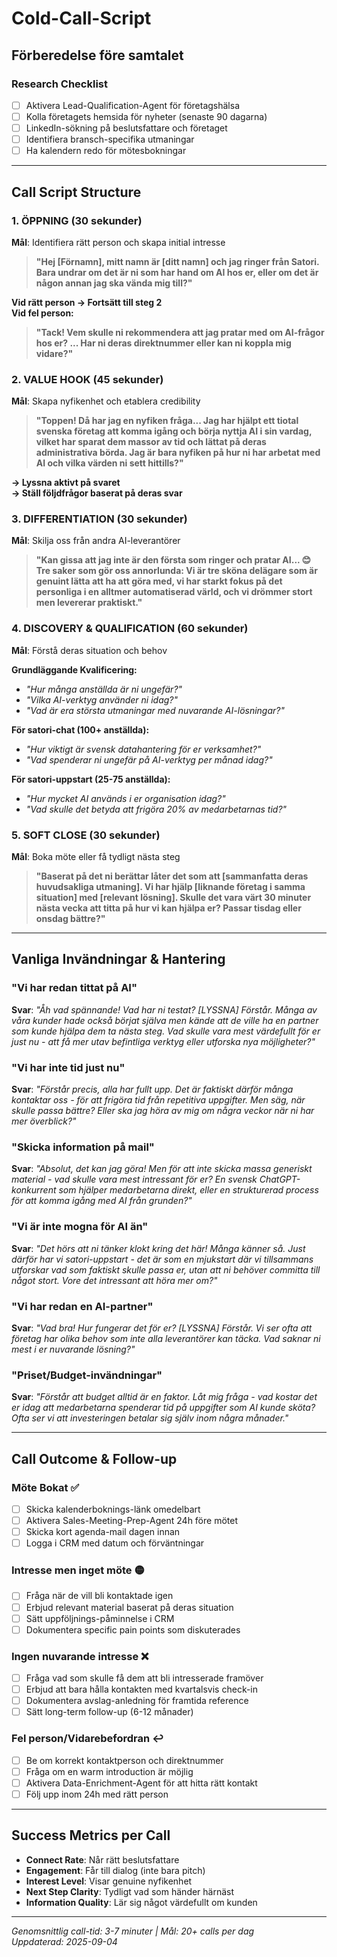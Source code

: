 # Cold-Call-Script

## Förberedelse före samtalet

### Research Checklist
- [ ] Aktivera Lead-Qualification-Agent för företagshälsa  
- [ ] Kolla företagets hemsida för nyheter (senaste 90 dagarna)
- [ ] LinkedIn-sökning på beslutsfattare och företaget
- [ ] Identifiera bransch-specifika utmaningar
- [ ] Ha kalendern redo för mötesbokningar

---

## Call Script Structure

### 1. ÖPPNING (30 sekunder)
**Mål**: Identifiera rätt person och skapa initial intresse

> **"Hej [Förnamn], mitt namn är [ditt namn] och jag ringer från Satori. Bara undrar om det är ni som har hand om AI hos er, eller om det är någon annan jag ska vända mig till?"**

**Vid rätt person → Fortsätt till steg 2**  
**Vid fel person:**
> **"Tack! Vem skulle ni rekommendera att jag pratar med om AI-frågor hos er? ... Har ni deras direktnummer eller kan ni koppla mig vidare?"**

### 2. VALUE HOOK (45 sekunder)  
**Mål**: Skapa nyfikenhet och etablera credibility

> **"Toppen! Då har jag en nyfiken fråga... Jag har hjälpt ett tiotal svenska företag att komma igång och börja nyttja AI i sin vardag, vilket har sparat dem massor av tid och lättat på deras administrativa börda. Jag är bara nyfiken på hur ni har arbetat med AI och vilka värden ni sett hittills?"**

**→ Lyssna aktivt på svaret**  
**→ Ställ följdfrågor baserat på deras svar**

### 3. DIFFERENTIATION (30 sekunder)
**Mål**: Skilja oss från andra AI-leverantörer

> **"Kan gissa att jag inte är den första som ringer och pratar AI... 😊 Tre saker som gör oss annorlunda: Vi är tre sköna delägare som är genuint lätta att ha att göra med, vi har starkt fokus på det personliga i en alltmer automatiserad värld, och vi drömmer stort men levererar praktiskt."**

### 4. DISCOVERY & QUALIFICATION (60 sekunder)
**Mål**: Förstå deras situation och behov

**Grundläggande Kvalificering:**
- *"Hur många anställda är ni ungefär?"*  
- *"Vilka AI-verktyg använder ni idag?"*
- *"Vad är era största utmaningar med nuvarande AI-lösningar?"*

**För satori-chat (100+ anställda):**
- *"Hur viktigt är svensk datahantering för er verksamhet?"*
- *"Vad spenderar ni ungefär på AI-verktyg per månad idag?"*

**För satori-uppstart (25-75 anställda):**  
- *"Hur mycket AI används i er organisation idag?"*
- *"Vad skulle det betyda att frigöra 20% av medarbetarnas tid?"*

### 5. SOFT CLOSE (30 sekunder)
**Mål**: Boka möte eller få tydligt nästa steg

> **"Baserat på det ni berättar låter det som att [sammanfatta deras huvudsakliga utmaning]. Vi har hjälp [liknande företag i samma situation] med [relevant lösning]. Skulle det vara värt 30 minuter nästa vecka att titta på hur vi kan hjälpa er? Passar tisdag eller onsdag bättre?"**

---

## Vanliga Invändningar & Hantering

### "Vi har redan tittat på AI"
**Svar**: *"Åh vad spännande! Vad har ni testat? [LYSSNA] Förstår. Många av våra kunder hade också börjat själva men kände att de ville ha en partner som kunde hjälpa dem ta nästa steg. Vad skulle vara mest värdefullt för er just nu - att få mer utav befintliga verktyg eller utforska nya möjligheter?"*

### "Vi har inte tid just nu"  
**Svar**: *"Förstår precis, alla har fullt upp. Det är faktiskt därför många kontaktar oss - för att frigöra tid från repetitiva uppgifter. Men säg, när skulle passa bättre? Eller ska jag höra av mig om några veckor när ni har mer överblick?"*

### "Skicka information på mail"
**Svar**: *"Absolut, det kan jag göra! Men för att inte skicka massa generiskt material - vad skulle vara mest intressant för er? En svensk ChatGPT-konkurrent som hjälper medarbetarna direkt, eller en strukturerad process för att komma igång med AI från grunden?"*

### "Vi är inte mogna för AI än"
**Svar**: *"Det hörs att ni tänker klokt kring det här! Många känner så. Just därför har vi satori-uppstart - det är som en mjukstart där vi tillsammans utforskar vad som faktiskt skulle passa er, utan att ni behöver committa till något stort. Vore det intressant att höra mer om?"*

### "Vi har redan en AI-partner"  
**Svar**: *"Vad bra! Hur fungerar det för er? [LYSSNA] Förstår. Vi ser ofta att företag har olika behov som inte alla leverantörer kan täcka. Vad saknar ni mest i er nuvarande lösning?"*

### "Priset/Budget-invändningar"
**Svar**: *"Förstår att budget alltid är en faktor. Låt mig fråga - vad kostar det er idag att medarbetarna spenderar tid på uppgifter som AI kunde sköta? Ofta ser vi att investeringen betalar sig själv inom några månader."*

---

## Call Outcome & Follow-up

### Möte Bokat ✅
- [ ] Skicka kalenderboknings-länk omedelbart  
- [ ] Aktivera Sales-Meeting-Prep-Agent 24h före mötet
- [ ] Skicka kort agenda-mail dagen innan
- [ ] Logga i CRM med datum och förväntningar

### Intresse men inget möte 🟡
- [ ] Fråga när de vill bli kontaktade igen
- [ ] Erbjud relevant material baserat på deras situation  
- [ ] Sätt uppföljnings-påminnelse i CRM
- [ ] Dokumentera specific pain points som diskuterades

### Ingen nuvarande intresse ❌
- [ ] Fråga vad som skulle få dem att bli intresserade framöver
- [ ] Erbjud att bara hålla kontakten med kvartalsvis check-in
- [ ] Dokumentera avslag-anledning för framtida reference
- [ ] Sätt long-term follow-up (6-12 månader)

### Fel person/Vidarebefordran ↩️  
- [ ] Be om korrekt kontaktperson och direktnummer
- [ ] Fråga om en warm introduction är möjlig
- [ ] Aktivera Data-Enrichment-Agent för att hitta rätt kontakt
- [ ] Följ upp inom 24h med rätt person

---

## Success Metrics per Call
- **Connect Rate**: Når rätt beslutsfattare
- **Engagement**: Får till dialog (inte bara pitch)  
- **Interest Level**: Visar genuine nyfikenhet
- **Next Step Clarity**: Tydligt vad som händer härnäst
- **Information Quality**: Lär sig något värdefullt om kunden

---
*Genomsnittlig call-tid: 3-7 minuter | Mål: 20+ calls per dag*  
*Uppdaterad: 2025-09-04*